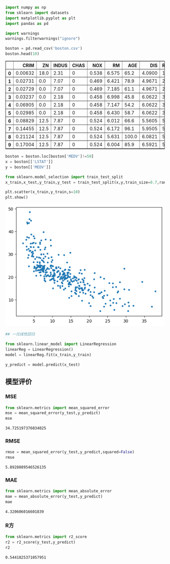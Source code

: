 ```python
import numpy as np
from sklearn import datasets
import matplotlib.pyplot as plt
import pandas as pd  
```


```python
import warnings
warnings.filterwarnings("ignore")
```


```python
boston = pd.read_csv('boston.csv')
boston.head(10)
```




<div>
<style scoped>
    .dataframe tbody tr th:only-of-type {
        vertical-align: middle;
    }

    .dataframe tbody tr th {
        vertical-align: top;
    }

    .dataframe thead th {
        text-align: right;
    }
</style>
<table border="1" class="dataframe">
  <thead>
    <tr style="text-align: right;">
      <th></th>
      <th>CRIM</th>
      <th>ZN</th>
      <th>INDUS</th>
      <th>CHAS</th>
      <th>NOX</th>
      <th>RM</th>
      <th>AGE</th>
      <th>DIS</th>
      <th>RAD</th>
      <th>TAX</th>
      <th>PIRATIO</th>
      <th>B</th>
      <th>LSTAT</th>
      <th>MEDV</th>
    </tr>
  </thead>
  <tbody>
    <tr>
      <th>0</th>
      <td>0.00632</td>
      <td>18.0</td>
      <td>2.31</td>
      <td>0</td>
      <td>0.538</td>
      <td>6.575</td>
      <td>65.2</td>
      <td>4.0900</td>
      <td>1</td>
      <td>296</td>
      <td>15.3</td>
      <td>396.90</td>
      <td>4.98</td>
      <td>24.0</td>
    </tr>
    <tr>
      <th>1</th>
      <td>0.02731</td>
      <td>0.0</td>
      <td>7.07</td>
      <td>0</td>
      <td>0.469</td>
      <td>6.421</td>
      <td>78.9</td>
      <td>4.9671</td>
      <td>2</td>
      <td>242</td>
      <td>17.8</td>
      <td>396.90</td>
      <td>9.14</td>
      <td>21.6</td>
    </tr>
    <tr>
      <th>2</th>
      <td>0.02729</td>
      <td>0.0</td>
      <td>7.07</td>
      <td>0</td>
      <td>0.469</td>
      <td>7.185</td>
      <td>61.1</td>
      <td>4.9671</td>
      <td>2</td>
      <td>242</td>
      <td>17.8</td>
      <td>392.83</td>
      <td>4.03</td>
      <td>34.7</td>
    </tr>
    <tr>
      <th>3</th>
      <td>0.03237</td>
      <td>0.0</td>
      <td>2.18</td>
      <td>0</td>
      <td>0.458</td>
      <td>6.998</td>
      <td>45.8</td>
      <td>6.0622</td>
      <td>3</td>
      <td>222</td>
      <td>18.7</td>
      <td>394.63</td>
      <td>2.94</td>
      <td>33.4</td>
    </tr>
    <tr>
      <th>4</th>
      <td>0.06905</td>
      <td>0.0</td>
      <td>2.18</td>
      <td>0</td>
      <td>0.458</td>
      <td>7.147</td>
      <td>54.2</td>
      <td>6.0622</td>
      <td>3</td>
      <td>222</td>
      <td>18.7</td>
      <td>396.90</td>
      <td>5.33</td>
      <td>36.2</td>
    </tr>
    <tr>
      <th>5</th>
      <td>0.02985</td>
      <td>0.0</td>
      <td>2.18</td>
      <td>0</td>
      <td>0.458</td>
      <td>6.430</td>
      <td>58.7</td>
      <td>6.0622</td>
      <td>3</td>
      <td>222</td>
      <td>18.7</td>
      <td>394.12</td>
      <td>5.21</td>
      <td>28.7</td>
    </tr>
    <tr>
      <th>6</th>
      <td>0.08829</td>
      <td>12.5</td>
      <td>7.87</td>
      <td>0</td>
      <td>0.524</td>
      <td>6.012</td>
      <td>66.6</td>
      <td>5.5605</td>
      <td>5</td>
      <td>311</td>
      <td>15.2</td>
      <td>395.60</td>
      <td>12.43</td>
      <td>22.9</td>
    </tr>
    <tr>
      <th>7</th>
      <td>0.14455</td>
      <td>12.5</td>
      <td>7.87</td>
      <td>0</td>
      <td>0.524</td>
      <td>6.172</td>
      <td>96.1</td>
      <td>5.9505</td>
      <td>5</td>
      <td>311</td>
      <td>15.2</td>
      <td>396.90</td>
      <td>19.15</td>
      <td>27.1</td>
    </tr>
    <tr>
      <th>8</th>
      <td>0.21124</td>
      <td>12.5</td>
      <td>7.87</td>
      <td>0</td>
      <td>0.524</td>
      <td>5.631</td>
      <td>100.0</td>
      <td>6.0821</td>
      <td>5</td>
      <td>311</td>
      <td>15.2</td>
      <td>386.63</td>
      <td>29.93</td>
      <td>16.5</td>
    </tr>
    <tr>
      <th>9</th>
      <td>0.17004</td>
      <td>12.5</td>
      <td>7.87</td>
      <td>0</td>
      <td>0.524</td>
      <td>6.004</td>
      <td>85.9</td>
      <td>6.5921</td>
      <td>5</td>
      <td>311</td>
      <td>15.2</td>
      <td>386.71</td>
      <td>17.10</td>
      <td>18.9</td>
    </tr>
  </tbody>
</table>
</div>




```python
boston = boston.loc[boston['MEDV']!=50]
x = boston[['LSTAT']]
y = boston[['MEDV']]
```


```python
from sklearn.model_selection import train_test_split
x_train,x_test,y_train,y_test = train_test_split(x,y,train_size=0.7,random_state=0)
```


```python
plt.scatter(x_train,y_train,s=10)
plt.show()
```


    
![png](output_5_0.png)
    



```python
## 一元线性回归
```


```python
from sklearn.linear_model import LinearRegression
linearReg = LinearRegression()
model = linearReg.fit(x_train,y_train)
```


```python
y_predict = model.predict(x_test)
```

## 模型评价

### MSE


```python
from sklearn.metrics import mean_squared_error
mse = mean_squared_error(y_test,y_predict)
mse
```




    34.725197376034025



### RMSE


```python
rmse = mean_squared_error(y_test,y_predict,squared=False)
rmse
```




    5.8928089546526135



### MAE


```python
from sklearn.metrics import mean_absolute_error
mae = mean_absolute_error(y_test,y_predict)
mae
```




    4.320606016601839



### R方


```python
from sklearn.metrics import r2_score
r2 = r2_score(y_test,y_predict)
r2
```




    0.5441825371057951


